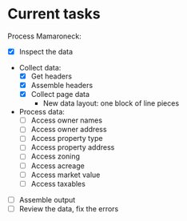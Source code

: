 # Current tasks

Process Mamaroneck:
- [x] Inspect the data
- Collect data:
    - [x] Get headers
    - [x] Assemble headers
    - [x] Collect page data
        - New data layout: one block of line pieces
- Process data:
    - [ ] Access owner names
    - [ ] Access owner address
    - [ ] Access property type
    - [ ] Access property address
    - [ ] Access zoning
    - [ ] Access acreage
    - [ ] Access market value
    - [ ] Access taxables
- [ ] Assemble output
- [ ] Review the data, fix the errors
